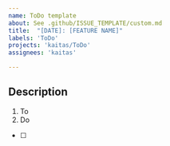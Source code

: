 ```yaml
---
name: ToDo template
about: See .github/ISSUE_TEMPLATE/custom.md
title:  "[DATE]: [FEATURE NAME]"
labels: 'ToDo'
projects: 'kaitas/ToDo'
assignees: 'kaitas'

---
```



## Description

1. To
2. Do

- [ ] 